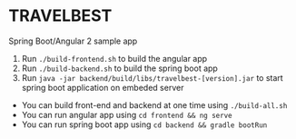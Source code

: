# TRAVELBEST

Spring Boot/Angular 2 sample app

1. Run `./build-frontend.sh` to build the angular app
2. Run `./build-backend.sh` to build the spring boot app
3. Run `java -jar backend/build/libs/travelbest-[version].jar` to start spring boot application on embeded server

- You can build front-end and backend at one time using `./build-all.sh`
- You can run angular app using `cd frontend && ng serve`
- You can run spring boot app using `cd backend && gradle bootRun`

